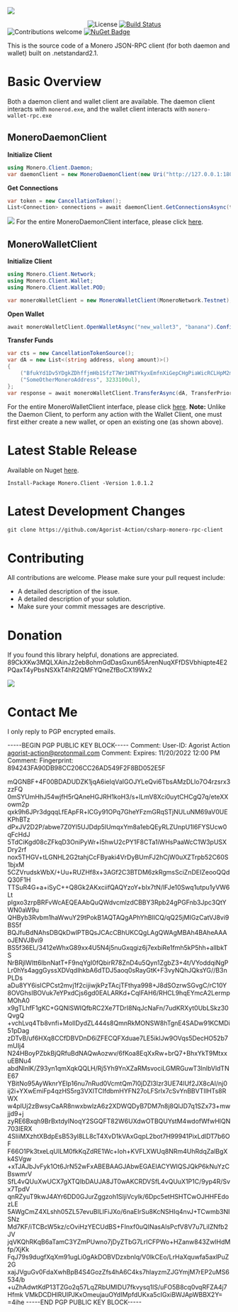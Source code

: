 ![](gif/resized.gif)

&nbsp;&nbsp;&nbsp;&nbsp;&nbsp;&nbsp;&nbsp;&nbsp;&nbsp;&nbsp;&nbsp;&nbsp;&nbsp;&nbsp;&nbsp;&nbsp;&nbsp;&nbsp;&nbsp;&nbsp;&nbsp;&nbsp;&nbsp;&nbsp;&nbsp;&nbsp;&nbsp;&nbsp;&nbsp;&nbsp;&nbsp;&nbsp;&nbsp;&nbsp;&nbsp;&nbsp;&nbsp;&nbsp;&nbsp;&nbsp;&nbsp;&nbsp;&nbsp;&nbsp;&nbsp;&nbsp;<img src="https://camo.githubusercontent.com/83d3746e5881c1867665223424263d8e604df233d0a11aae0813e0414d433943/68747470733a2f2f696d672e736869656c64732e696f2f62616467652f6c6963656e73652d4d49542d626c75652e737667" alt="License" data-canonical-src="https://img.shields.io/badge/license-MIT-blue.svg" style="max-width:100%;"> [![Build Status](https://travis-ci.com/Agorist-Action/csharp-monero-rpc-client.svg?branch=master)](https://travis-ci.com/Agorist-Action/csharp-monero-rpc-client) <img src="https://camo.githubusercontent.com/7e7bdf5c529c8bc594e26038dbb1a3d360e9ede891fbdcef50b403ab5f88fc14/68747470733a2f2f696d672e736869656c64732e696f2f62616467652f636f6e747269627574696f6e732d77656c636f6d652d6f72616e67652e737667" alt="Contributions welcome" data-canonical-src="https://img.shields.io/badge/contributions-welcome-orange.svg" style="max-width:100%;"> [![NuGet Badge](https://buildstats.info/nuget/Monero.Client)](https://www.nuget.org/packages/Monero.Client/)

This is the source code of a Monero JSON-RPC client (for both daemon and wallet) built on .netstandard2.1.

# Basic Overview
Both a daemon client and wallet client are available. The daemon client interacts with `monerod.exe`, and the wallet client interacts with `monero-wallet-rpc.exe`
## MoneroDaemonClient
**Initialize Client**
```csharp
using Monero.Client.Daemon;
var daemonClient = new MoneroDaemonClient(new Uri("http://127.0.0.1:18082/json_rpc"));
```
**Get Connections**
```csharp
var token = new CancellationToken();
List<Connection> connections = await daemonClient.GetConnectionsAsync(token).ConfigureAwait(false);
```
![](gif/connectionsdemo.gif)
For the entire MoneroDaemonClient interface, please click [here](https://github.com/Agorist-Action/csharp-monero-rpc-client/blob/master/Daemon/IMoneroDaemonClient.cs).
## MoneroWalletClient
**Initialize Client**
```csharp
using Monero.Client.Network;
using Monero.Client.Wallet;
using Monero.Client.Wallet.POD;

var moneroWalletClient = new MoneroWalletClient(MoneroNetwork.Testnet);
```
**Open Wallet**
```csharp
await moneroWalletClient.OpenWalletAsync("new_wallet3", "banana").ConfigureAwait(false);
```
**Transfer Funds**
```csharp
var cts = new CancellationTokenSource();
var dA = new List<(string address, ulong amount)>() 
{ 
	("BfukYd1Dv5YDgkZDhffjmHb1SfzT7Wr1HNTYkyxEmfnXiGepCHgPiaWicRCLHpM2moVNWAxNEVKogU2w58fT", 1000ul),
	("SomeOtherMoneroAddress", 3233100ul),
};
var response = await moneroWalletClient.TransferAsync(dA, TransferPriority.Normal, cts.token).ConfigureAwait(false);
```
For the entire MoneroWalletClient interface, please click [here](https://github.com/Agorist-Action/csharp-monero-rpc-client/blob/master/Wallet/IMoneroWalletClient.cs).
**Note:** Unlike the Daemon Client, to perform any action with the Wallet Client, one must first either create a new wallet, or open an existing one (as shown above).
# Latest Stable Release
Available on Nuget [here](https://www.nuget.org/packages/Monero.Client/).
```
Install-Package Monero.Client -Version 1.0.1.2
```
# Latest Development Changes
```
git clone https://github.com/Agorist-Action/csharp-monero-rpc-client
```
# Contributing
All contributions are welcome. Please make sure your pull request include:

 - A detailed description of the issue.
 - A detailed description of your solution.
 - Make sure your commit messages are descriptive.

 # Donation
 If you found this library helpful, donations are appreciated.
89CkXKw3MQLXAinJz2eb8ohmGdDasGxun65ArenNuqXFfDSVbhiqpte4E2PQaxT4yPbsNSXkT4hR2QMFYQneZfBoCX19Wx2

![](gif/Donations.png)

 # Contact Me
 I only reply to PGP encrypted emails.
 
-----BEGIN PGP PUBLIC KEY BLOCK-----
Comment: User-ID:	Agorist Action <agorist-action@protonmail.com>
Comment: Expires:	11/20/2022 12:00 PM
Comment: Fingerprint:	894243FA90DB98CC206CC26AD549F2F8BD052E5F


mQGNBF+4F00BDADUDZK1jqA6ieIqVaIGOJYLeQvi6TbsAMzDLlo7O4rzsrx3zzFQ
0mSYUmHhJ54wjfH5rQAneHGJRH1koH3/s+lLmV8Xci0uytCHCgQ7q/eteXXowm2p
qxk9h6JPr3dgqqLfEApFR+lCGy91OPq7GheYFzmGRqSTjNULuNM69aV0UEKPhBTz
dPxJV2D2P/abwe7Z0Yl5UJDdp5lUmqxYm8a1ebQEyRLZUnpU1I6FYSUcw0qFcHdJ
5TdCiKgd08cZFkqD3OniPyWr+I5hwU2cPY1F8CTa1iWHsPaaWcC1W3pUSXDry2rf
nox5THGV+tLGNHL2G2tahjCcFByaki4VrDyBUmFJ2hCjW0uXZTrpb52C60S1bjxM
5CZVrudskWbX/+Uu+RUZHf8x+3AGf2C3BTDM6zkRgmsSciZnDEIZeooQQdQ30F1H
TTSuR4G+a+iSyC++Q8Gk2AKxciifQAQYzoY+bIx7tN/lFJe10Swq1utpu1yVW6Lt
plgxo3zrpBRFvWcAEQEAAbQuQWdvcmlzdCBBY3Rpb24gPGFnb3Jpc3QtYWN0aW9u
QHByb3Rvbm1haWwuY29tPokB1AQTAQgAPhYhBIlCQ/qQ25jMIGzCatVJ8vi9BS5f
BQJfuBdNAhsDBQkDwlPTBQsJCAcCBhUKCQgLAgQWAgMBAh4BAheAAAoJENVJ8vi9
BS5f36EL/3412eWhxG89xx4U5N4j5nuGxqgiz6j7exbiRe1fmh5kP5hh+alIbkTS
NrBRjIWltt6IbnNatT+F9nqYgI0fQbirR78ZnD4u5Qyn1ZgbZ3+4t/VYoddqiNgP
Lr0hYs4aggGyssXDVqdIhkbA6dTDJ5aoq0sRayGtK+F3vyNQhJQksYG//B3nPLDs
aDu8YY6isICPCst2mvj1f2cijiwjkPzTAcjTFthya998+J8dSOzrwSGvgC/rC10Y
8OVGhsIBOVuk7eYPxdCjs6gd0EALARKd+CqIFAH6/RHCL9hqEYmcA2LermpMOhA0
x9gTLhfF1gKC+GQNlSWIQfbRC2Xe7TDrI8NqJcNaFn/7udKRXyt0UbLSkz30QvgQ
+vchLvq4Tb8vnfi+MoIlDydZL444s8QmnRkMONSW8hTgnE4SADw91KCMDi51pDag
zDTvB/uf6HXq8CCfDBVDnD6iZFECQFXduae7LE5ikIJw9OVqs5DecHO52b7mUIj4
N24HBoyPZbkBjQRfuBdNAQwAozwv/6fKoa8EqXxRw+brQ7+BhxYkT9MtxxuEBNu4
abdNlnlK/Z93yn1qmXqkQQLH/Rj5Yh9YnXZaRMsvociLGMRGuwT3lnlbVldTNE67
YBitNo95AyWknrYEIp16nu7nRud0VcmtQm7l0jDZI3lzr3UE74lUf2JX8cAI/nj0
ij2i+YXwEmiFp4qzHS5rg3VXlTCIfdbmHYFN27oLFSrlx7cSvYnBBVTIIHTs8RWX
w4plUj2zBwsyCaAR8nwxbwlzA6z2XDWQDyB7DM7n8j8QlJD7q1SZx73+mwjjd9+j
zyRE6Bxqh9BrBxtdyINoqY2SGQFT82W6UXdwOTBQUYstM4wdofWfwHlQN703IERX
4SIiiMXzhtXBdpEsB53yl8LL8cT4XvD1kVAxGqpL2bot7H99941PixLdlDT7b6OF
F66O1Pk3txeLqUILM0fkKqZdRE1Wc+Ioh+KVFLXWUq8NRm4UhRdqZalBgXk4SVgw
+xTJAJbJvFyk1Ot6JrN52wFxABEBAAGJAbwEGAEIACYWIQSJQkP6kNuYzCBswmrV
SfL4vQUuXwUCX7gXTQIbDAUJA8JT0wAKCRDVSfL4vQUuX1P1C/9yp4R/Svx7TpdV
qnRZyuT9kwJ4AYr6DD0GJurZggzoh1SljiVcylk/6Dpc5etHSHTCwOJHHFEdozLE
5AWgCmZ4XLshh05ZL57evuBILlFiJXo/6naEIrSu8KcNSHIq4nvJ+TCwmb3NISNz
Md7KF/iTCBcW5kz/cOviHzYECUdBS+FInxf0uQINasAIsPcfV8V7u7LiIZNfb2JV
jqVKQhRKqB6aTamC3YZmPUwno7jDyZTbG7LrICFPWo+HZanw843ZwlHdMfp/XjKk
FqJ79s9dugfXqXm91ugLi0gAkDOBVDzxbnIq/V0lkCEo/LrHaXquwfa5axlPuZ2G
xajJVguGv0FdaXwhBpB4S4GozZfs4hA6C4ks7hlayzmZJGYmjM7rEP2uMS6534/b
+uZhAdwtKdP13TZGo2q57LqZRbUMIDU7fkvysq1lS/uFO5B8cq0vqRFZA4j7Hfmk
VMkDCDHIRUlPJKxOmeujauOYdIMpfdUKxa5cIGxiBWJApWBBX2Y=
=4ihe
-----END PGP PUBLIC KEY BLOCK-----
